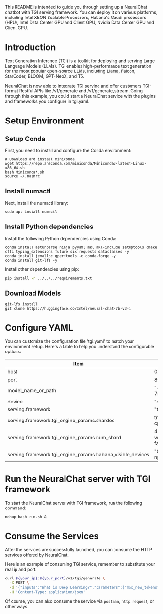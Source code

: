 
This README is intended to guide you through setting up a NeuralChat chatbot with TGI serving framework. You can deploy it on various platforms, including Intel XEON Scalable Processors, Habana's Gaudi processors (HPU), Intel Data Center GPU and Client GPU, Nvidia Data Center GPU and Client GPU.

# Introduction
Text Generation Inference (TGI) is a toolkit for deploying and serving Large Language Models (LLMs). TGI enables high-performance text generation for the most popular open-source LLMs, including Llama, Falcon, StarCoder, BLOOM, GPT-NeoX, and T5.

NeuralChat is now able to integrate TGI serving and offer customers TGI-format Restful APIs like /v1/generate and /v1/generate_stream. Going through this example, you could start a NeuralChat service with the plugins and frameworks you configure in tgi.yaml.


# Setup Environment

## Setup Conda

First, you need to install and configure the Conda environment:

```shell
# Download and install Miniconda
wget https://repo.anaconda.com/miniconda/Miniconda3-latest-Linux-x86_64.sh
bash Miniconda*.sh
source ~/.bashrc
```

## Install numactl

Next, install the numactl library:

```shell
sudo apt install numactl
```

## Install Python dependencies

Install the following Python dependencies using Conda:

```shell
conda install astunparse ninja pyyaml mkl mkl-include setuptools cmake cffi typing_extensions future six requests dataclasses -y
conda install jemalloc gperftools -c conda-forge -y
conda install git-lfs -y
```

Install other dependencies using pip:

```bash
pip install -r ../../../requirements.txt
```


## Download Models
```shell
git-lfs install
git clone https://huggingface.co/Intel/neural-chat-7b-v3-1
```


# Configure YAML

You can customize the configuration file 'tgi.yaml' to match your environment setup. Here's a table to help you understand the configurable options:

|  Item                             | Value                                  |
| --------------------------------- | ---------------------------------------|
| host                              | 0.0.0.0                              |
| port                              | 8000                                   |
| model_name_or_path                | "./neural-chat-7b-v3-1"                 |
| device                            | "cpu"/"gpu"/"hpu"                                 |
| serving.framework                  | "tgi"                                   |
| serving.framework.tgi_engine_params.sharded        | true (false only on cpu)                    |
| serving.framework.tgi_engine_params.num_shard  | 4 (not effective when sharded is false)    |
| serving.framework.tgi_engine_params.habana_visible_devices      | "0,1" (only on hpu)        |


# Run the NeuralChat server with TGI framework

To start the NeuralChat server with TGI framework, run the following command:

```shell
nohup bash run.sh &
```


# Consume the Services
After the services are successfully launched, you can consume the HTTP services offered by NeuralChat.

Here is an example of consuming TGI service, remember to substitute your real ip and port.

```bash
curl ${your_ip}:${your_port}/v1/tgi/generate \
  -X POST \
  -d '{"inputs":"What is Deep Learning?","parameters":{"max_new_tokens":17, "do_sample": true}}' \
  -H 'Content-Type: application/json'
```

Of course, you can also consume the service via `postman`, `http request`, or other ways.
